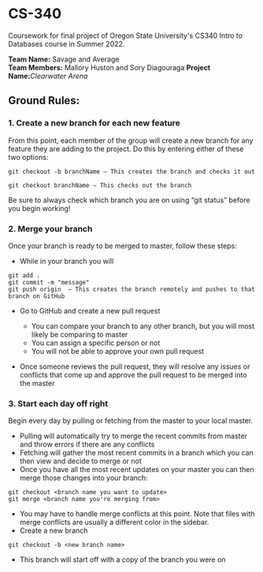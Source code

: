 # CS-340

Coursework for final project of Oregon State University's CS340 Intro to Databases course in Summer 2022.

<b>Team Name:</b> Savage and Average<br>
<b>Team Members:</b> Mallory Huston and Sory Diagouraga
<b>Project Name:</b><i>Clearwater Arena</i>

## Ground Rules:

### 1. Create a new branch for each new feature

From this point, each member of the group will create a new branch for any feature they are adding to the project. Do this by entering either of these two options:

<pre>
<code>git checkout -b branchName – This creates the branch and checks it out</code>
</pre>

<pre>
<code>git checkout branchName – This checks out the branch</code>
</pre>

Be sure to always check which branch you are on using “git status” before you begin working!

### 2. Merge your branch

Once your branch is ready to be merged to master, follow these steps:

* While in your branch you will 
<pre>
<code>git add .
git commit -m "message"
git push origin <branch name> – This creates the branch remotely and pushes to that branch on GitHub</code>
</pre>

* Go to GitHub and create a new pull request
  * You can compare your branch to any other branch, but you will most likely be comparing to master
  * You can assign a specific person or not
  * You will not be able to approve your own pull request

* Once someone reviews the pull request, they will resolve any issues or conflicts that come up and approve the pull request to be merged into the master

### 3. Start each day off right

Begin every day by pulling or fetching from the master to your local master.

* Pulling will automatically try to merge the recent commits from master and throw errors if there are any conflicts
* Fetching will gather the most recent commits in a branch which you can then view and decide to merge or not
* Once you have all the most recent updates on your master you can then merge those changes into your branch:
<pre>
<code>git checkout &lt;branch name you want to update&gt;
git merge &lt;branch name you're merging from&gt;</code>
</pre>

* You may have to handle merge conflicts at this point. Note that files with merge conflicts are usually a different color in the sidebar.
* Create a new branch
<pre>
<code>git checkout -b &lt;new branch name&gt;</code>
</pre>

* This branch will start off with a copy of the branch you were on
